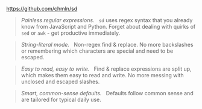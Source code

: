 https://github.com/chmln/sd

> _Painless regular expressions._   `sd` uses regex syntax that you already know from JavaScript and Python. Forget about dealing with quirks of `sed` or `awk` - get productive immediately.

> _String-literal mode._   Non-regex find & replace. No more backslashes or remembering which characters are special and need to be escaped.

> _Easy to read, easy to write._   Find & replace expressions are split up, which makes them easy to read and write. No more messing with unclosed and escaped slashes.

> _Smart, common-sense defaults._   Defaults follow common sense and are tailored for typical daily use.